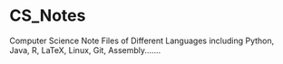 # CS_Notes
Computer Science Note Files of Different Languages including Python, Java, R, LaTeX, Linux, Git, Assembly.......


